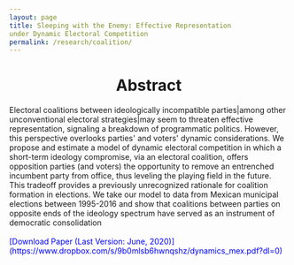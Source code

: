 ```yaml
---
layout: page
title: Sleeping with the Enemy: Effective Representation
under Dynamic Electoral Competition
permalink: /research/coalition/
---
```

<h1 style="text-align: center;" markdown="1"> Abstract</h1>
Electoral coalitions between ideologically incompatible parties|among other unconventional
electoral strategies|may seem to threaten effective representation, signaling
a breakdown of programmatic politics. However, this perspective overlooks parties' and
voters' dynamic considerations. We propose and estimate a model of dynamic electoral
competition in which a short-term ideology compromise, via an electoral coalition, offers
opposition parties (and voters) the opportunity to remove an entrenched incumbent
party from office, thus leveling the playing field in the future. This tradeoff provides
a previously unrecognized rationale for coalition formation in elections. We take our
model to data from Mexican municipal elections between 1995-2016 and show that
coalitions between parties on opposite ends of the ideology spectrum have served as an
instrument of democratic consolidation
 <br>
<br>
<span style="color: blue"> [Download Paper (Last Version: June, 2020)](https://www.dropbox.com/s/9b0mlsb6hwnqshz/dynamics_mex.pdf?dl=0)
</span>


